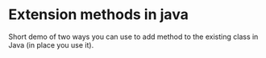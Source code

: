 # Extension methods in java
Short demo of two ways you can use to add method to the existing class in Java (in place you use it).
